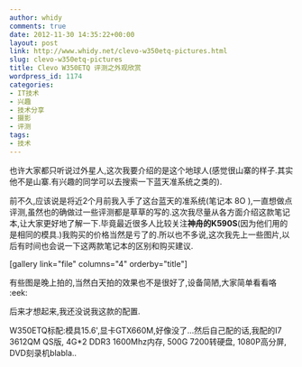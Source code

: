 ```yaml
---
author: whidy
comments: true
date: 2012-11-30 14:35:22+00:00
layout: post
link: http://www.whidy.net/clevo-w350etq-pictures.html
slug: clevo-w350etq-pictures
title: Clevo W350ETQ 评测之外观欣赏
wordpress_id: 1174
categories:
- IT技术
- 兴趣
- 技术分享
- 摄影
- 评测
tags:
- 技术
---
```


也许大家都只听说过外星人,这次我要介绍的是这个地球人(感觉很山寨的样子.其实他不是山寨.有兴趣的同学可以去搜索一下蓝天准系统之类的).

前不久,应该说是将近2个月前我入手了这台蓝天的准系统(笔记本 8O ),一直想做点评测,虽然也的确做过一些评测都是草草的写的.这次我尽量从各方面介绍这款笔记本,让大家更好地了解一下.毕竟最近很多人比较关注**神舟的K590S**(因为他们用的是相同的模具.)我购买的价格当然是亏了的.所以也不多说,这次我先上一些图片,以后有时间也会说一下这两款笔记本的区别和购买建议.

[gallery link="file" columns="4" orderby="title"]

有些图是晚上拍的,当然白天拍的效果也不是很好了,设备简陋,大家简单看看咯 :eek:

后来才想起来,我还没说我这款的配置.

W350ETQ标配:模具15.6',显卡GTX660M,好像没了...然后自己配的话,我配的I7 3612QM QS版, 4G*2 DDR3 1600Mhz内存, 500G 7200转硬盘, 1080P高分屏, DVD刻录机blabla..
